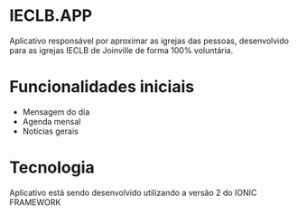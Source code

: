 # IECLB.APP
Aplicativo responsável por aproximar as igrejas das pessoas, desenvolvido para as igrejas IECLB de Joinville de forma 100% voluntária. 

# Funcionalidades iniciais
* Mensagem do dia
* Agenda mensal
* Notícias gerais

# Tecnologia
Aplicativo está sendo desenvolvido utilizando a versão 2 do IONIC FRAMEWORK
